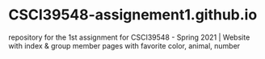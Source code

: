 # CSCI39548-assignement1.github.io
repository for the 1st assignment for CSCI39548 - Spring 2021 | Website with index &amp; group member pages with favorite color, animal, number

